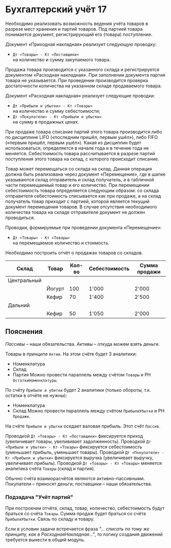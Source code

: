 # Бухгалтерский учёт 17

Необходимо реализовать возможность ведения учёта товаров в разрезе мест хранения и партий товаров. Под партией товара понимается документ, регистрирующий его (товара) поступление.

Документ «Приходная накладная» реализует следующую проводку:
- `Дт «Товары» - Кт «Поставщики»`  
на количество и сумму закупаемого товара.

Продажа товара производится с указанного склада и регистрируется документом «Расходная накладная». При заполнении документа партия товара не указывается. При проведении производится проверка достаточности количества на указанном складе продаваемого товара.

Документ «Расходная накладная» реализует следующие проводки:
- `Дт «Прибыли и убытки» - Кт «Товары»`  
на количество и сумму себестоимости;
- `Дт «Покупатели» - Кт «Прибыли и убытки»`  
на сумму в продажных ценах.

При продаже товара списание партий этого товара производится либо по дисциплине LIFO («последним пришёл, первым ушёл»), либо FIFO («первым пришёл, первым ушёл»). Какая из дисциплин будет использоваться, определяется в начале года и в течение года не меняется. Себестоимость товара рассчитывается в разрезе партий поступления этого товара на склад, с которого происходит списание.

Товар может перемещаться со склада на склад. Данная операция должна быть реализована через документ «Перемещение», где в шапке указываются склад отправитель и склад получатель, а в табличной части перемещаемый товар и его количество. При перемещении себестоимость товара определяется следующим образом: со склада отправителя себестоимость списывается как при продаже, а на склад получатель товар приходит с партией, которой является текущий документ перемещения товаров. В случае отсутствия необходимого количества товара на складе отправителе документ не должен проводиться.

Проводки, формируемые при проведении документа «Перемещение»:
- `Дт «Товары» - Кт «Товары»`  
на перемещаемое количество и стоимость.

Необходимо построить отчёт о продажах товаров со складов.

Склад | Товар | Кол-во | Себестоимость | Сумма продажи
----- | ----- | ------ | ------------- | -------------
Центральный | | | | 
 | Йогурт | 100 | 1'000 | 2'000
 | Кефир | 70 | 1'400 | 2'500
Дальний | | | | 
 | Кефир | 50 | 1'050 | 2'000

## Пояснения

*Пассивы* – наши обязательства.
*Активы* – откуда можем взять деньги.

Товары в принципе `Актив`. На этом счёте будет 3 аналитики:
- Номенклатура
- Склад
- Партия
Можно провести параллель между счётом `Товары` и РН `ОстаткиНоменклатуры`.

По счёту `Прибыли и убитки` будет 2 аналитики (только обороты, т.к. остатки в отчёте не нужны):
- Номенклатура
- Склад
Можно провести параллель между счётом `ПрибылиУбытки` и РН `Продажи`.

На счёте `Прибыли и убытки` оседает валовая прибыль. Этот счёт `Пассив`.

Проводкой `Дт «Товары» - Кт «Поставщики»` фиксируется приход (увеличивает товары, увелививает задолженность).
Проводкой `Дт «Прибыли и убытки» - Кт «Товары»` фиксируется себестоимость (уменьшает прибыль, уменьшает товары).
Проводкой `Дт «Покупатели» - Кт «Прибыли и убытки»` фиксируется выручка (увеличивает выручку, увеличивает прибыль).
Проводкой `Дт «Товары» - Кт «Товары»` меняется аналитика счёта `Товары` (склад и партия).

Обычно счёта взаиморасчётов являются активно-пассивными. Покупатели – приносят деньги; поставщики – наши обязательства.

### Подзадача "Учёт партий"

При построении отчёта, склад, товар, количество, себестоимость будут браться со счёта `Товары`. Сумма продаж будет браться со счёта `ПрибылиУбытки`. Связь по складу и товару.

Если в условии задачи встречается фраза *"... списать по тому же принципу, как в РасходнаяНакладная..."*, то логику создания движений требуется вынести в общий модуль.
